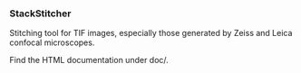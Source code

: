 ### StackStitcher

Stitching tool for TIF images, especially those generated by Zeiss and Leica confocal microscopes.

Find the HTML documentation under doc/.

